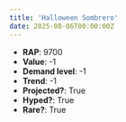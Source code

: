 ```yaml
---
title: 'Halloween Sombrero'
date: 2025-08-06T00:00:00Z
---
```

- **RAP**: 9700
- **Value**: -1
- **Demand level**: -1
- **Trend**: -1
- **Projected?**: True
- **Hyped?**: True
- **Rare?**: True

